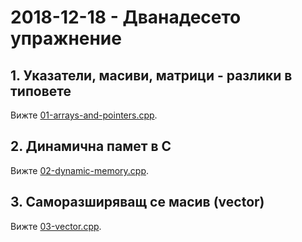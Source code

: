 # 2018-12-18 - Дванадесето упражнение

## 1. Указатели, масиви, матрици - разлики в типовете

Вижте [01-arrays-and-pointers.cpp](./01-arrays-and-pointers.cpp).

## 2. Динамична памет в C

Вижте [02-dynamic-memory.cpp](./02-dynamic-memory.cpp).

## 3. Саморазширяващ се масив (vector)

Вижте [03-vector.cpp](./03-vector.cpp).
